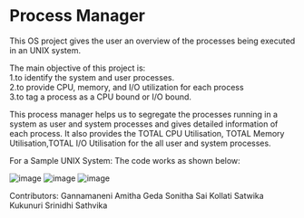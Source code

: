# Process Manager

This OS project gives the user an overview of the processes being executed in an UNIX system.

The main objective of this project is:                                                                                              
1.to identify the system and user processes.                                                                                                                          
2.to provide CPU, memory, and I/O utilization for each process                                                                          
3.to tag a process as a CPU bound or I/O bound.                                           

This process manager helps us to segregate the processes running in a system as user and system processes and gives detailed information of each process.
It also provides the TOTAL CPU Utilisation, TOTAL Memory Utilisation,TOTAL I/O Utilisation for the all user and system processes.

For a Sample UNIX System: The code works as shown below:

![image](https://user-images.githubusercontent.com/102177900/234705165-75814d5f-b147-48c0-888a-1fd802336666.png)
![image](https://user-images.githubusercontent.com/102177900/234705342-b123c1d2-482d-43fb-9bb6-a4b24780dc98.png)
![image](https://user-images.githubusercontent.com/102177900/234705421-ceb20f08-e93f-4e71-b640-6b1dd05ef695.png)


Contributors:
Gannamaneni Amitha
Geda Sonitha Sai
Kollati Satwika
Kukunuri Srinidhi Sathvika
